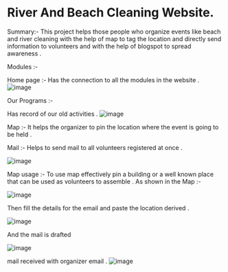 # River And Beach Cleaning Website.
 
Summary:-  This project helps those people who organize events  like beach and river cleaning with the help of map to tag the location and directly send information to volunteers and with the help of blogspot to spread awareness .

Modules :-

Home page :- Has the connection to all the modules in the website .
![image](https://user-images.githubusercontent.com/66934832/137278750-f4f15b88-18bb-4fd8-b7f2-27bdcb606781.png)

Our Programs :- 

Has record of our old activities .
![image](https://user-images.githubusercontent.com/66934832/137278956-32904f33-58e7-48e4-8239-ec5c5a53494a.png)

Map :- It helps the organizer to pin the location where the event is going to be held .

Mail :- Helps to send mail to all volunteers registered at once .

![image](https://user-images.githubusercontent.com/66934832/137279506-9ad9adb3-0a10-44ae-ad75-14b84d8b7945.png)

Map usage :- To use map effectively pin a building or a well known place that can be used as volunteers to assemble .
As shown in the Map :-

![image](https://user-images.githubusercontent.com/66934832/137279665-bd358abe-5d10-4444-bdfd-df1daea2380f.png)

Then fill the details for the email and paste the location derived .

![image](https://user-images.githubusercontent.com/66934832/137279767-31b75de8-036d-453f-872d-01a4eb32d1da.png)

And the mail is drafted 

![image](https://user-images.githubusercontent.com/66934832/137280193-cd06af96-34f7-42d6-a7a9-d95438c81396.png)

mail received with organizer email .
![image](https://user-images.githubusercontent.com/66934832/137279928-c8f66ec0-6114-408d-b865-7b040248fe01.png)


